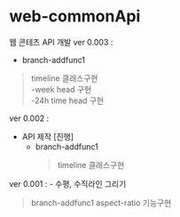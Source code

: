 # web-commonApi

웹 콘테츠 API 개발
ver 0.003 :
- branch-addfunc1
> timeline 클래스구현<br/>
>    -week head 구현<br/>
>    -24h time head 구현<br/>
     
ver 0.002 :
*  API 제작 [진행]
    - branch-addfunc1
      > timeline 클래스구현

ver 0.001 : - 수평, 수직라인 그리기

> branch-addfunc1
> aspect-ratio 기능구현
